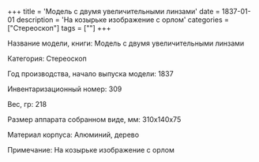 +++
title = 'Модель с двумя увеличительными линзами'
date = 1837-01-01
description = 'На козырьке изображение с орлом'
categories = ["Стереоскоп"]
tags = [""]
+++

Название модели, книги: Модель с двумя увеличительными линзами

Категория: Стереоскоп

Год производства, начало выпуска модели: 1837

Инвентаризационный номер: 309

Вес, гр: 218

Размер аппарата  собранном виде, мм: 310х140х75

Материал корпуса: Алюминий, дерево

Примечание: На козырьке изображение с орлом

